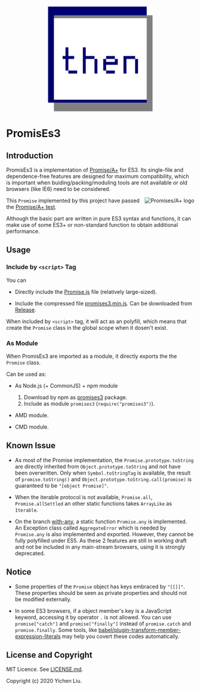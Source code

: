 <p style="text-align:center;">
    <img src="img/promises3-icon.svg" alt="PromisEs3" title="PromisEs3" style="height:20em;"/>
</p> 

# PromisEs3



## Introduction

PromisEs3 is a implementation of [Promise/A+](https://promisesaplus.com/) for ES3. Its single-file and dependence-free features are designed for maximum compatibility, which is important when buiding/packing/moduling tools are not available or old browsers (like IE6) need to be considered. 

<a href="https://promisesaplus.com/">
    <img src="https://promisesaplus.com/assets/logo-small.png" alt="Promises/A+ logo" title="Promises/A+ 1.0 compliant" align="right" />
</a>

This `Promise` implemented by this project have passed the [Promise/A+ test](https://github.com/promises-aplus/promises-tests).



Although the basic part are written in pure ES3 syntax and functions, it can make use of some ES3+ or non-standard function to obtain additional performance.

## Usage

### Include by `<script>` Tag

You can

+ Directly include the [Promise.js](Promise.js) file (relatively large-sized).

+ Include the compressed file [promises3.min.js](). Can be downloaded from [Release](Release).

When included by `<script>` tag, it will act as an polyfill, which means that create the `Promise` class in the global scope when it dosen't exist.

### As Module

When PromisEs3 are imported as a module, it directly exports the the `Promise` class.

Can be used as:

+ As Node.js (+ CommonJS) + npm module

    1. Download by npm as [promises3]() package.
    2. Include as module `promises3` (`require("promises3")`).

+ AMD module.

+ CMD module.

## Known Issue

+ As most of the Promise implementation, the `Promise.prototype.toString` are directly inherited from `Object.prototype.toString` and not have been overwritten. Only when `Symbol.toStringTag` is available, the result of `promise.toString()` and `Object.prototype.toString.call(promise)` is guaranteed to be `"[object Promise]"`.

+ When the iterable protocol is not available, `Promise.all`, `Promise.allSettled` an other static functions takes `ArrayLike` as `Iterable`.

+ On the branch [with-any](), a static function `Promise.any` is implemented. An Exception class called `AggregateError` which is needed by `Promise.any` is also implemented and exported. However, they cannot be fully polyfilled under ES5. As these 2 features are still in working draft and not be included in any main-stream browsers, using it is strongly deprecated.

## Notice

+ Some properties of the `Promise` object has keys embraced by `"[[]]"`. These properties should be seen as private properties and should not be modified externally.

+ In some ES3 browsers, if a object member's key is a JavaScript keyword, accessing it by operator `.` is not allowed. You can use `promise["catch"]` and `promise["finally"]` instead of `promise.catch` and `promise.finally`. Some tools, like [babel/plugin-transform-member-expression-literals](https://babeljs.io/docs/en/babel-plugin-transform-member-expression-literals) may help you covert these codes automatically.

## License and Copyright

MIT Licence. See [LICENSE.md](LICENSE.md).

Copyright (c) 2020 Yichen Liu.